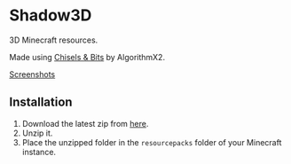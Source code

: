 # Shadow3D
3D Minecraft resources.

Made using [Chisels & Bits](minecraft.curseforge.com/projects/chisels-bits/) by AlgorithmX2.

[Screenshots](http://imgur.com/a/Qoz5C)

## Installation
1. Download the latest zip from [here](https://github.com/shadowfacts/Shadow3D/archive/master.zip).
2. Unzip it.
3. Place the unzipped folder in the `resourcepacks` folder of your Minecraft instance.
